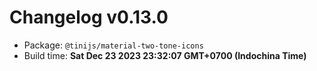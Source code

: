 # Changelog v0.13.0

- Package: `@tinijs/material-two-tone-icons`
- Build time: **Sat Dec 23 2023 23:32:07 GMT+0700 (Indochina Time)**

